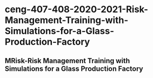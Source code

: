 # ceng-407-408-2020-2021-Risk-Management-Training-with-Simulations-for-a-Glass-Production-Factory

## MRisk-Risk Management Training with Simulations for a Glass Production Factory 
